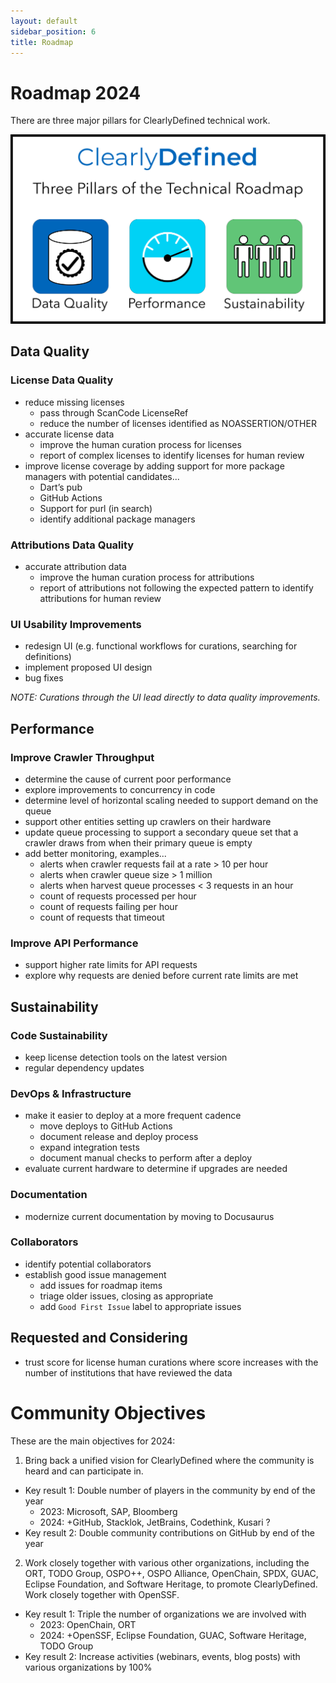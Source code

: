 ```yaml
---
layout: default
sidebar_position: 6
title: Roadmap
---
```


# Roadmap 2024

There are three major pillars for ClearlyDefined technical work.

![Three Pillars of the Technical Roadmap](/img/technical-roadmap-3-pillars.png)

## Data Quality

### License Data Quality

- reduce missing licenses
  - pass through ScanCode LicenseRef
  - reduce the number of licenses identified as NOASSERTION/OTHER
- accurate license data
  - improve the human curation process for licenses
  - report of complex licenses to identify licenses for human review
- improve license coverage by adding support for more package managers with potential candidates...
  - Dart’s pub
  - GitHub Actions
  - Support for purl (in search)
  - identify additional package managers

### Attributions Data Quality

- accurate attribution data
  - improve the human curation process for attributions
  - report of attributions not following the expected pattern to identify attributions for human review

### UI Usability Improvements

- redesign UI (e.g. functional workflows for curations, searching for definitions)
- implement proposed UI design
- bug fixes

_NOTE: Curations through the UI lead directly to data quality improvements._

## Performance

### Improve Crawler Throughput

- determine the cause of current poor performance
- explore improvements to concurrency in code
- determine level of horizontal scaling needed to support demand on the queue
- support other entities setting up crawlers on their hardware
- update queue processing to support a secondary queue set that a crawler draws from when their primary queue is empty
- add better monitoring, examples...
  - alerts when crawler requests fail at a rate > 10 per hour
  - alerts when crawler queue size > 1 million
  - alerts when harvest queue processes < 3 requests in an hour
  - count of requests processed per hour
  - count of requests failing per hour
  - count of requests that timeout

### Improve API Performance

- support higher rate limits for API requests
- explore why requests are denied before current rate limits are met

## Sustainability

### Code Sustainability

- keep license detection tools on the latest version
- regular dependency updates

### DevOps & Infrastructure

- make it easier to deploy at a more frequent cadence
  - move deploys to GitHub Actions
  - document release and deploy process
  - expand integration tests
  - document manual checks to perform after a deploy
- evaluate current hardware to determine if upgrades are needed

### Documentation

- modernize current documentation by moving to Docusaurus

### Collaborators

- identify potential collaborators
- establish good issue management
  - add issues for roadmap items
  - triage older issues, closing as appropriate
  - add `Good First Issue` label to appropriate issues

## Requested and Considering

- trust score for license human curations where score increases with the number of institutions that have reviewed the data

# Community Objectives

These are the main objectives for 2024:

1. Bring back a unified vision for ClearlyDefined where the community is heard and can participate in.

- Key result 1: Double number of players in the community by end of the year
  - 2023: Microsoft, SAP, Bloomberg
  - 2024: +GitHub, Stacklok, JetBrains, Codethink, Kusari ?
- Key result 2: Double community contributions on GitHub by end of the year

2. Work closely together with various other organizations, including the ORT, TODO Group, OSPO++, OSPO Alliance, OpenChain, SPDX, GUAC, Eclipse Foundation, and Software Heritage, to promote ClearlyDefined. Work closely together with OpenSSF.

- Key result 1: Triple the number of organizations we are involved with
  - 2023: OpenChain, ORT
  - 2024: +OpenSSF, Eclipse Foundation, GUAC, Software Heritage, TODO Group
- Key result 2: Increase activities (webinars, events, blog posts) with various organizations by 100%
